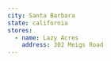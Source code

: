 ```yaml
---
city: Santa Barbara
state: california
stores:
  - name: Lazy Acres
    address: 302 Meigs Road
---
```

